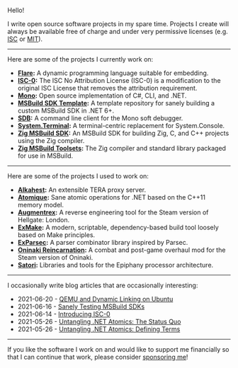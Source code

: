 Hello!

I write open source software projects in my spare time. Projects I create will
always be available free of charge and under very permissive licenses (e.g.
[ISC](https://opensource.org/licenses/ISC) or
[MIT](https://opensource.org/licenses/MIT)).

---

Here are some of the projects I currently work on:

* **[Flare](https://github.com/flare-lang):** A dynamic programming language
  suitable for embedding.
* **[ISC-0](https://github.com/alexrp/isc-0):** The ISC No Attribution License
  (ISC-0) is a modification to the original ISC License that removes the
  attribution requirement.
* **[Mono](https://github.com/mono/mono):** Open source implementation of C#,
  CLI, and .NET.
* **[MSBuild SDK Template](https://github.com/alexrp/msbuild-sdk-template):**
  A template repository for sanely building a custom MSBuild SDK in .NET 6+.
* **[SDB](https://github.com/mono/sdb):** A command line client for the Mono
  soft debugger.
* **[System.Terminal](https://github.com/alexrp/system-terminal):** A
  terminal-centric replacement for System.Console.
* **[Zig MSBuild SDK](https://github.com/alexrp/zig-msbuild-sdk):** An MSBuild
  SDK for building Zig, C, and C++ projects using the Zig compiler.
* **[Zig MSBuild Toolsets](https://github.com/alexrp/zig-msbuild-toolsets):**
  The Zig compiler and standard library packaged for use in MSBuild.

---

Here are some of the projects I used to work on:

* **[Alkahest](https://github.com/tera-alkahest):** An extensible TERA proxy
  server.
* **[Atomique](https://github.com/alexrp/atomique):** Sane atomic operations for
  .NET based on the C++11 memory model.
* **[Augmentrex](https://github.com/alexrp/augmentrex):** A reverse engineering
  tool for the Steam version of Hellgate: London.
* **[ExMake](https://github.com/lycus/exmake):** A modern, scriptable,
  dependency-based build tool loosely based on Make principles.
* **[ExParsec](https://github.com/alexrp/ex_parsec):** A parser combinator
  library inspired by Parsec.
* **[Oninaki Reincarnation](https://github.com/alexrp/oninaki-reincarnation):**
  A combat and post-game overhaul mod for the Steam version of Oninaki.
* **[Satori](https://github.com/lycus/satori):** Libraries and tools for the
  Epiphany processor architecture.

---

I occasionally write blog articles that are occasionally interesting:

* 2021-06-20 - [QEMU and Dynamic Linking on Ubuntu](https://alexrp.com/qemu-and-dynamic-linking-on-ubuntu)
* 2021-06-16 - [Sanely Testing MSBuild SDKs](https://alexrp.com/sanely-testing-msbuild-sdks)
* 2021-06-14 - [Introducing ISC-0](https://alexrp.com/introducing-isc-0)
* 2021-05-26 - [Untangling .NET Atomics: The Status Quo](https://alexrp.com/untangling-dotnet-atomics-the-status-quo)
* 2021-05-26 - [Untangling .NET Atomics: Defining Terms](https://alexrp.com/untangling-dotnet-atomics-defining-terms)

---

If you like the software I work on and would like to support me financially so
that I can continue that work, please consider
[sponsoring me](https://github.com/sponsors/alexrp)!
